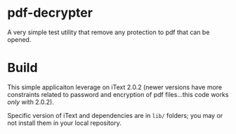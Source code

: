 # pdf-decrypter
A very simple test utility that remove any protection to pdf that can be opened.


# Build
This simple applicaiton leverage on iText 2.0.2 (newer versions have more constraints related to password and encryption of pdf files...this code works *only* with 2.0.2).

Specific version of iText and dependencies are in `lib/` folders; you may or not install them in your local repository.  